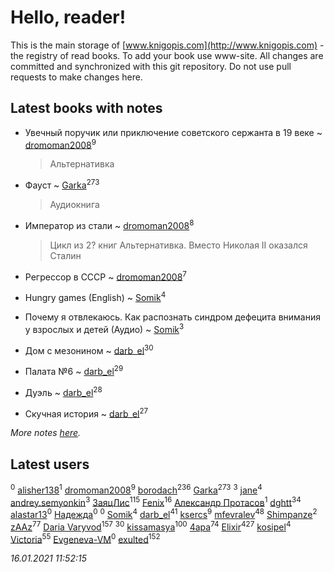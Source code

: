 # Hello, reader!
This is the main storage of [www.knigopis.com](http://www.knigopis.com) - the registry of read books.
To add your book use www-site. All changes are committed and synchronized with this git repository.
Do not use pull requests to make changes here.


## Latest books with notes
* Увечный поручик или приключение советского сержанта в 19 веке ~ [dromoman2008](users/444/44461886-yandex)<sup>9</sup>
    > Альтернативка

* Фауст ~ [Garka](users/115/115753719718250012620-google)<sup>273</sup>
    > Аудиокнига

* Император из стали ~ [dromoman2008](users/444/44461886-yandex)<sup>8</sup>
    > Цикл из 2? книг
    > Альтернативка. Вместо Николая II  оказался Сталин

* Регрессор в СССР ~ [dromoman2008](users/444/44461886-yandex)<sup>7</sup>

* Hungry games (English) ~ [Somik](users/100/100006761945842-facebook)<sup>4</sup>

* Почему я отвлекаюсь. Как распознать синдром дефецита внимания у взрослых и детей (Аудио) ~ [Somik](users/100/100006761945842-facebook)<sup>3</sup>

* Дом с мезонином ~ [darb_el](users/184/184135339-vkontakte)<sup>30</sup>

* Палата №6 ~ [darb_el](users/184/184135339-vkontakte)<sup>29</sup>

* Дуэль ~ [darb_el](users/184/184135339-vkontakte)<sup>28</sup>

* Скучная история ~ [darb_el](users/184/184135339-vkontakte)<sup>27</sup>


_More notes [here](latest_books_with_notes.md)._


## Latest users
[](users/111/111684698299760577816-google)<sup>0</sup> 
[alisher138](users/186/186717452-vkontakte)<sup>1</sup> 
[dromoman2008](users/444/44461886-yandex)<sup>9</sup> 
[borodach](users/157/15706320-vkontakte)<sup>236</sup> 
[Garka](users/115/115753719718250012620-google)<sup>273</sup> 
[](users/105/105111610427730505830-google)<sup>3</sup> 
[jane](users/113/113479058458145129271-google)<sup>4</sup> 
[andrey.semyonkin](users/131/1317010534-yandex)<sup>3</sup> 
[ЗаяцЛис](users/112/112388384595246311466-google)<sup>115</sup> 
[Fenix](users/111/111367585493471720963-google)<sup>16</sup> 
[Александр Протасов](users/747/7476864-vkontakte)<sup>1</sup> 
[dghtt](users/233/233860015-vkontakte)<sup>34</sup> 
[alastar13](users/139/139267376-vkontakte)<sup>0</sup> 
[Надежда](users/459/45982434-vkontakte)<sup>0</sup> 
[](users/387/387727576-vkontakte)<sup>0</sup> 
[Somik](users/100/100006761945842-facebook)<sup>4</sup> 
[darb_el](users/184/184135339-vkontakte)<sup>41</sup> 
[ksercs](users/113/113010305809091482859-google)<sup>9</sup> 
[mfevralev](users/140/140966150-vkontakte)<sup>48</sup> 
[Shimpanze](users/108/108324375224819470216-google)<sup>2</sup> 
[zAAz](users/202/202248233-vkontakte)<sup>77</sup> 
[Daria Varyvod](users/829/829893410524253-facebook)<sup>157</sup> 
[](users/153/1537586159620888-facebook)<sup>30</sup> 
[kissamasya](users/684/68439978-vkontakte)<sup>100</sup> 
[4apa](users/117/117392596378069249667-google)<sup>74</sup> 
[Elixir](users/115/115826717712507836033-google)<sup>427</sup> 
[kosipel](users/111/111527709134336877181-googleplus)<sup>4</sup> 
[Victoria](users/113/113794223924688167852-google)<sup>55</sup> 
[Evgeneva-VM](users/328/328412972-yandex)<sup>0</sup> 
[exulted](users/100/100599204551896265722-google)<sup>152</sup> 


_16.01.2021 11:52:15_
